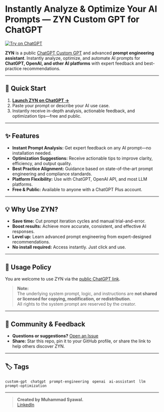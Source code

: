 # Instantly Analyze & Optimize Your AI Prompts — ZYN Custom GPT for ChatGPT

[![Try on ChatGPT](https://img.shields.io/badge/Try%20on-ChatGPT-10a37f?logo=openai&logoColor=white)](https://chatgpt.com/g/g-687217dd50d88191b954da7608e54609-zyn)

**ZYN** is a public [ChatGPT Custom GPT](https://chatgpt.com/g/g-687217dd50d88191b954da7608e54609-zyn) and advanced **prompt engineering assistant**. Instantly analyze, optimize, and automate AI prompts for **ChatGPT, OpenAI, and other AI platforms** with expert feedback and best-practice recommendations.

---

## 🚀 Quick Start

1. **[Launch ZYN on ChatGPT →](https://chatgpt.com/g/g-687217dd50d88191b954da7608e54609-zyn)**
2. Paste your prompt or describe your AI use case.
3. Instantly receive in-depth analysis, actionable feedback, and optimization tips—free and public.

---

## ✨ Features

- **Instant Prompt Analysis:** Get expert feedback on any AI prompt—no installation needed.
- **Optimization Suggestions:** Receive actionable tips to improve clarity, efficiency, and output quality.
- **Best Practice Alignment:** Guidance based on state-of-the-art prompt engineering and compliance standards.
- **Platform Flexibility:** Use with ChatGPT, OpenAI API, and most LLM platforms.
- **Free & Public:** Available to anyone with a ChatGPT Plus account.

---

## 💡 Why Use ZYN?

- **Save time:** Cut prompt iteration cycles and manual trial-and-error.
- **Boost results:** Achieve more accurate, consistent, and effective AI responses.
- **Level up:** Learn advanced prompt engineering from expert-designed recommendations.
- **No install required:** Access instantly. Just click and use.

---

## 🔑 Usage Policy

You are welcome to use ZYN via the [public ChatGPT link](https://chatgpt.com/g/g-687217dd50d88191b954da7608e54609-zyn).

> **Note:**  
> The underlying system prompt, logic, and instructions are **not shared or licensed for copying, modification, or redistribution**.  
> All rights to the system prompt are reserved by the creator.

---

## 🤝 Community & Feedback

- **Questions or suggestions?** [Open an Issue](https://github.com/Muhammad-Syawal/zyn-chatgpt-prompt-engineer/issues)
- **Share:** Star this repo, pin it to your GitHub profile, or share the link to help others discover ZYN.

---

## 🏷️ Tags

`custom-gpt` &nbsp; `chatgpt` &nbsp; `prompt-engineering` &nbsp; `openai` &nbsp; `ai-assistant` &nbsp; `llm` &nbsp; `prompt-optimization`

---

> **Created by Muhammad Syawal.**  
> [LinkedIn](https://www.linkedin.com/in/muhammad-syawal/)
